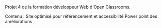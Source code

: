 Projet 4 de la formation développeur Web d'Open Classrooms.

Contenu :
Site optimisé pour référencement et accessibilité
Power point des améliorations

